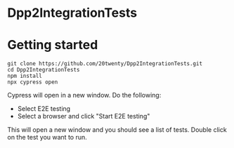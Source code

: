 # Dpp2IntegrationTests

# Getting started
```
git clone https://github.com/20twenty/Dpp2IntegrationTests.git
cd Dpp2IntegrationTests
npm install
npx cypress open
```

Cypress will open in a new window. Do the following:
- Select E2E testing
- Select a browser and click "Start E2E testing"

This will open a new window and you should see a list of tests. Double click on the test you want to run.

